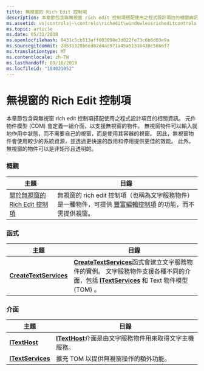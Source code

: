 ```yaml
---
title: 無視窗的 Rich Edit 控制項
description: 本章節包含與無視窗 rich edit 控制項搭配使用之程式設計項目的相關資訊。
ms.assetid: vs|controls|~\controls\richedit\windowlessricheditcontrols.htm
ms.topic: article
ms.date: 05/31/2018
ms.openlocfilehash: 0431c5cb513aff003098e3d022fe73c6b6d83e9a
ms.sourcegitcommit: 2d531328b6ed82d4ad971a45a5131b430c5866f7
ms.translationtype: MT
ms.contentlocale: zh-TW
ms.lasthandoff: 09/16/2019
ms.locfileid: "104021052"
---
```

# <a name="windowless-rich-edit-controls"></a>無視窗的 Rich Edit 控制項

本章節包含與無視窗 rich edit 控制項搭配使用之程式設計項目的相關資訊。 元件物件模型 (COM) 會定義一組介面，以支援無視窗的物件。 無視窗物件可以輸入就地作用中狀態，而不需要自己的視窗，而是使用其容器的視窗。 因此，無視窗物件會使用較少的系統資源，並透過更快速的啟用和停用提供更佳的效能。 此外，無視窗的物件可以是非矩形且透明的。

### <a name="overviews"></a>概觀



| 主題                                                                          | 目錄                                                                                                                                                                                                     |
|--------------------------------------------------------------------------------|--------------------------------------------------------------------------------------------------------------------------------------------------------------------------------------------------------------|
| [關於無視窗的 Rich Edit 控制項](about-windowless-rich-edit-controls.md) | 無視窗的 rich edit 控制項（也稱為文字服務物件）是一種物件，可提供 [豐富編輯控制項](rich-edit-controls.md) 的功能，而不需提供視窗。<br/> |



 

### <a name="functions"></a>函式



| 主題                                            | 目錄                                                                                                                                                                                                                                                             |
|--------------------------------------------------|----------------------------------------------------------------------------------------------------------------------------------------------------------------------------------------------------------------------------------------------------------------------|
| [**CreateTextServices**](/windows/desktop/api/Textserv/nf-textserv-createtextservices) | [**CreateTextServices**](/windows/desktop/api/Textserv/nf-textserv-createtextservices)函式會建立文字服務物件的實例。 文字服務物件支援各種不同的介面，包括 [**ITextServices**](/windows/desktop/api/Textserv/nl-textserv-itextservices) 和 Text 物件模型 (TOM) 。<br/> |



 

### <a name="interfaces"></a>介面



| 主題                                  | 目錄                                                                                                                |
|----------------------------------------|-------------------------------------------------------------------------------------------------------------------------|
| [**ITextHost**](/windows/desktop/api/Textserv/nl-textserv-itexthost)         | [**ITextHost**](/windows/desktop/api/Textserv/nl-textserv-itexthost)介面是由文字服務物件用來取得文字主機服務。<br/> |
| [**ITextServices**](/windows/desktop/api/Textserv/nl-textserv-itextservices) | 擴充 TOM 以提供無視窗操作的額外功能。<br/>                                     |



 

 

 





